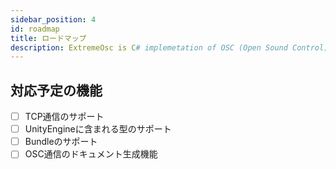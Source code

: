 ```yaml
---
sidebar_position: 4
id: roadmap
title: ロードマップ
description: ExtremeOsc is C# implemetation of OSC (Open Sound Control) for Unity.
---
```


## 対応予定の機能

- [ ] TCP通信のサポート
- [ ] UnityEngineに含まれる型のサポート
- [ ] Bundleのサポート
- [ ] OSC通信のドキュメント生成機能